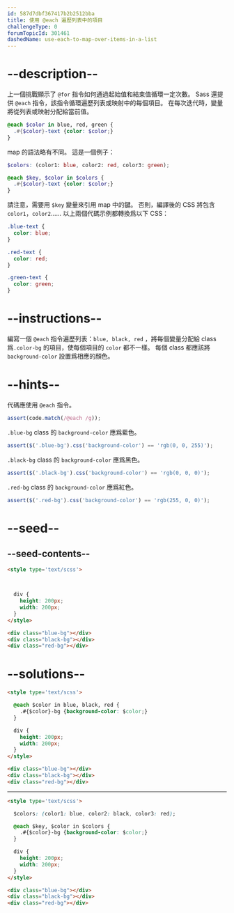 ```yaml
---
id: 587d7dbf367417b2b2512bba
title: 使用 @each 遍歷列表中的項目
challengeType: 0
forumTopicId: 301461
dashedName: use-each-to-map-over-items-in-a-list
---
```


# --description--

上一個挑戰顯示了 `@for` 指令如何通過起始值和結束值循環一定次數。 Sass 還提供 `@each` 指令，該指令循環遍歷列表或映射中的每個項目。 在每次迭代時，變量將從列表或映射分配給當前值。

```scss
@each $color in blue, red, green {
  .#{$color}-text {color: $color;}
}
```

map 的語法略有不同。 這是一個例子：

```scss
$colors: (color1: blue, color2: red, color3: green);

@each $key, $color in $colors {
  .#{$color}-text {color: $color;}
}
```

請注意，需要用 `$key` 變量來引用 map 中的鍵。 否則，編譯後的 CSS 將包含 `color1`，`color2`...... 以上兩個代碼示例都轉換爲以下 CSS：

```scss
.blue-text {
  color: blue;
}

.red-text {
  color: red;
}

.green-text {
  color: green;
}
```

# --instructions--

編寫一個 `@each` 指令遍歷列表：`blue, black, red` ，將每個變量分配給 class 爲`.color-bg` 的項目，使每個項目的 `color` 都不一樣。 每個 class 都應該將 `background-color` 設置爲相應的顏色。

# --hints--

代碼應使用 `@each` 指令。

```js
assert(code.match(/@each /g));
```

`.blue-bg` class 的 `background-color` 應爲藍色。

```js
assert($('.blue-bg').css('background-color') == 'rgb(0, 0, 255)');
```

`.black-bg` class 的 `background-color` 應爲黑色。

```js
assert($('.black-bg').css('background-color') == 'rgb(0, 0, 0)');
```

`.red-bg` class 的 `background-color` 應爲紅色。

```js
assert($('.red-bg').css('background-color') == 'rgb(255, 0, 0)');
```

# --seed--

## --seed-contents--

```html
<style type='text/scss'>



  div {
    height: 200px;
    width: 200px;
  }
</style>

<div class="blue-bg"></div>
<div class="black-bg"></div>
<div class="red-bg"></div>
```

# --solutions--

```html
<style type='text/scss'>

  @each $color in blue, black, red {
    .#{$color}-bg {background-color: $color;}
  }

  div {
    height: 200px;
    width: 200px;
  }
</style>

<div class="blue-bg"></div>
<div class="black-bg"></div>
<div class="red-bg"></div>
```

---

```html
<style type='text/scss'>

  $colors: (color1: blue, color2: black, color3: red);

  @each $key, $color in $colors {
    .#{$color}-bg {background-color: $color;}
  }

  div {
    height: 200px;
    width: 200px;
  }
</style>

<div class="blue-bg"></div>
<div class="black-bg"></div>
<div class="red-bg"></div>
```
